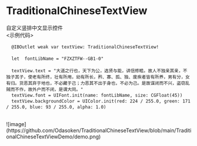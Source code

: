 # TraditionalChineseTextView
自定义竖排中文显示控件<br>
<示例代码><br>
```objc
  @IBOutlet weak var textView: TraditionalChineseTextView!
  
  let  fontLibName = "FZXZTFW--GB1-0"

  textView.text = "大道之行也，天下为公，选贤与能，讲信修睦。故人不独亲其亲，不独子其子，使老有所终，壮有所用，幼有所长，矜、寡、孤、独、废疾者皆有所养，男有分，女有归。货恶其弃于地也，不必藏于己；力恶其不出于身也，不必为己。是故谋闭而不兴，盗窃乱贼而不作，故外户而不闭，是谓大同。"
  textView.font = UIFont.init(name: fontLibName, size: CGFloat(45))
  textView.backgroundColor = UIColor.init(red: 224 / 255.0, green: 171 / 255.0, blue: 93 / 255.0, alpha: 1.0)
 ```
   
   
 <br>  
![image](https://github.com/Odasoken/TraditionalChineseTextView/blob/main/TraditionalChineseTextViewDemo/demo.png) 
